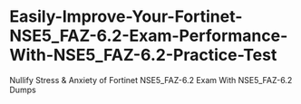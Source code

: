 # Easily-Improve-Your-Fortinet-NSE5_FAZ-6.2-Exam-Performance-With-NSE5_FAZ-6.2-Practice-Test
Nullify Stress &amp; Anxiety of Fortinet NSE5_FAZ-6.2 Exam With NSE5_FAZ-6.2 Dumps
